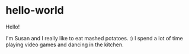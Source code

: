 hello-world
===========

Hello!

I'm Susan and I really like to eat mashed potatoes. :) 
I spend a lot of time playing video games and dancing in the kitchen.
